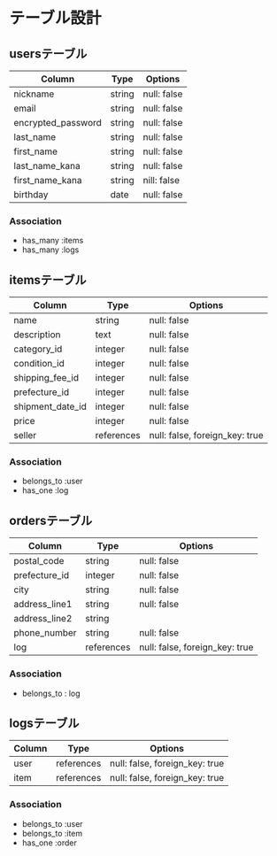 # テーブル設計

## usersテーブル

| Column             | Type    | Options     |
| ------------------ | ------- | ----------- |
| nickname           | string  | null: false |
| email              | string  | null: false |
| encrypted_password | string  | null: false |
| last_name          | string  | null: false |
| first_name         | string  | null: false |
| last_name_kana     | string  | null: false |
| first_name_kana    | string  | nill: false |
| birthday           | date    | null: false |


### Association

- has_many :items
- has_many :logs

## itemsテーブル

| Column             | Type       | Options                        |
| -------------------| ---------- | ------------------------------ |
| name               | string     | null: false                    |
| description        | text       | null: false                    |
| category_id        | integer    | null: false                    |
| condition_id       | integer    | null: false                    |
| shipping_fee_id    | integer    | null: false                    |
| prefecture_id      | integer    | null: false                    |
| shipment_date_id   | integer    | null: false                    |
| price              | integer    | null: false                    |
| seller             | references | null: false, foreign_key: true |

### Association

- belongs_to :user
- has_one :log

## ordersテーブル

| Column        | Type       | Options                        |
| --------------| ---------- | ------------------------------ |
| postal_code   | string     | null: false                    |
| prefecture_id | integer    | null: false                    |
| city          | string     | null: false                    |
| address_line1 | string     | null: false                    |
| address_line2 | string     |                                |
| phone_number  | string     | null: false                    |
| log           | references | null: false, foreign_key: true |

### Association
- belongs_to : log

## logsテーブル

| Column    | Type       | Options                        |
| --------- | ---------- | ------------------------------ |
| user      | references | null: false, foreign_key: true |
| item      | references | null: false, foreign_key: true |

### Association

- belongs_to :user
- belongs_to :item
- has_one :order